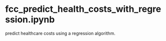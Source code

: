 # fcc_predict_health_costs_with_regression.ipynb
predict healthcare costs using a regression algorithm.

